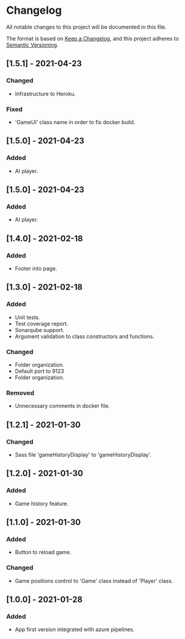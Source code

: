 # Changelog

All notable changes to this project will be documented in this file.

The format is based on [Keep a Changelog](https://keepachangelog.com/en/1.0.0/),
and this project adheres to [Semantic Versioning](https://semver.org/spec/v2.0.0.html).

## [1.5.1] - 2021-04-23

### Changed

- Infrastructure to Heroku.

### Fixed

- 'GameUI' class name in order to fix docker build.

## [1.5.0] - 2021-04-23

### Added

- AI player.

## [1.5.0] - 2021-04-23

### Added

- AI player.

## [1.4.0] - 2021-02-18

### Added

- Footer into page.

## [1.3.0] - 2021-02-18

### Added

- Unit tests.
- Test coverage report.
- Sonarqube support.
- Argument validation to class constructors and functions.

### Changed

- Folder organization.
- Default port to 9123
- Folder organization.

### Removed

- Unnecessary comments in docker file.

## [1.2.1] - 2021-01-30

### Changed

- Sass file 'gameHistoryDisplay' to 'gameHistoryDisplay'.

## [1.2.0] - 2021-01-30

### Added

- Game history feature.

## [1.1.0] - 2021-01-30

### Added

- Button to reload game.

### Changed

- Game positions control to 'Game' class instead of 'Player' class.

## [1.0.0] - 2021-01-28

### Added

- App first version integrated with azure pipelines.

